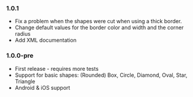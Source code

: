 ### 1.0.1
* Fix a problem when the shapes were cut when using a thick border.
* Change default values for the border color and width and the corner radius
* Add XML documentation

### 1.0.0-pre
* First release - requires more tests
* Support for basic shapes: (Rounded) Box, Circle, Diamond, Oval, Star, Triangle
* Android & iOS support